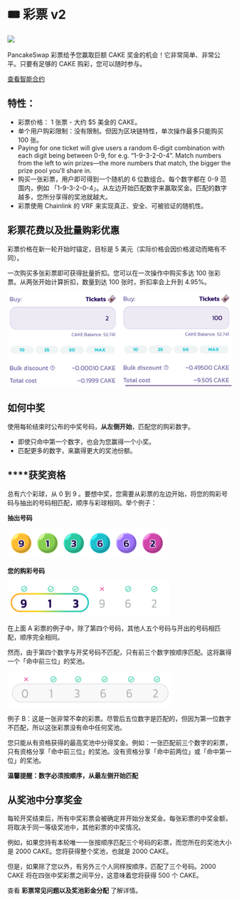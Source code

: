 # 🎟 彩票 v2

![](https://gblobscdn.gitbook.com/assets%2F-MHREX7DHcljbY5IkjgJ%2F-MdUg8ahFKk9Q8jMaBBP%2F-MdUxt8CCVOUITl4uAqK%2Fdocs%20masthead%20\(3\).png?alt=media\&token=386d0ebc-8033-4dd0-8445-2436be2f6a60)

PancakeSwap 彩票给予您赢取巨额 CAKE 奖金的机会！它非常简单、非常公平。只要有足够的 CAKE 购彩，您可以随时参与。

​[查看智能合约](https://bscscan.com/address/0x5aF6D33DE2ccEC94efb1bDF8f92Bd58085432d2c)

## **特性：**

* 彩票价格： 1 张票 - 大约 $5 美金的 CAKE。
* 单个用户购彩限制：没有限制。但因为区块链特性，单次操作最多只能购买 100 张。
* Paying for one ticket will give users a random 6-digit combination with each digit being between 0-9, for e.g. “1-9-3-2-0-4”. Match numbers from the left to win prizes—the more numbers that match, the bigger the prize pool you'll share in.
* 购买一张彩票，用户即可得到一个随机的 6 位数组合。每个数字都在 0-9 范围内，例如 「1-9-3-2-0-4」。从左边开始匹配数字来赢取奖金。匹配的数字越多，您所分享得的奖池就越大。
* 彩票使用 Chainlink 的 VRF 来实现真正、安全、可被验证的随机性。

## 彩票花费以及批量购彩优惠

彩票价格在新一轮开始时锚定，目标是 5 美元（实际价格会因价格波动而略有不同）。

一次购买多张彩票即可获得批量折扣。您可以在一次操作中购买多达 100 张彩票。从两张开始计算折扣，数量到达 100 张时，折扣率会上升到 4.95%。

![](<../.gitbook/assets/image (146).png>)

## **如何中奖**

使用每轮结束时公布的中奖号码，**从左侧开始**，匹配您的购彩数字。

* 即使只命中第一个数字，也会为您赢得一个小奖。
* 匹配更多的数字，来赢得更大的奖池份额。

## **‌**获奖资格

‌总有六个彩球，从 0 到 9 。要想中奖，您需要从彩票的左边开始，将您的购彩号码与抽出的号码相匹配，顺序与彩球相同。举个例子：

**抽出号码**

![抽出号码](<../.gitbook/assets/image (148).png>)

**您的购彩号码**

![彩票 A](<../.gitbook/assets/image (95) (1).png>)

在上面 A 彩票的例子中，除了第四个号码，其他人五个号码与开出的号码相匹配，顺序完全相同。

然而，由于第四个数字与开奖号码不匹配，只有前三个数字按顺序匹配。这将赢得一个「命中前三位」的奖池。

![彩票 B](<../.gitbook/assets/image (149).png>)

例子 B：这是一张非常不幸的彩票。尽管后五位数字是匹配的，但因为第一位数字不匹配，所以这张彩票没有命中任何奖池。

您只能从有资格获得的最高奖池中分得奖金。例如：一张匹配前三个数字的彩票，只有资格分享「命中前三位」的奖池。没有资格分享「命中前两位」或「命中第一位」的奖池。

**温馨提醒：数字必须按顺序，从最左侧开始匹配**

## 从奖池中分享奖金

‌每轮开奖结束后，所有中奖彩票会被确定并开始分发奖金。每张彩票的中奖金额，将取决于同一等级奖池中，其他彩票的中奖情况。

‌例如，如果您持有本轮唯一一张按顺序匹配三个号码的彩票，而您所在的奖池大小是 2000 CAKE。您将获得整个奖池，也就是 2000 CAKE。

但是，如果除了您以外，有另外三个人同样按顺序，匹配了三个号码。2000 CAKE 将在四张中奖彩票之间平分，这意味着您将获得 500 个 CAKE。

查看 **彩票常见问题以及奖池彩金分配** 了解详情。
